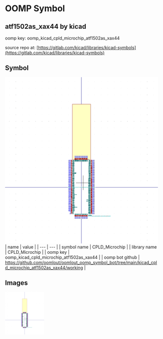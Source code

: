 # OOMP Symbol  
## atf1502as_xax44  by kicad  
  
oomp key: oomp_kicad_cpld_microchip_atf1502as_xax44  
  
source repo at: [https://gitlab.com/kicad/libraries/kicad-symbols](https://gitlab.com/kicad/libraries/kicad-symbols)  
## Symbol  
  
[![working.png](working_600.png)](working.png)  
| name | value | 
| --- | --- | 
| symbol name | CPLD_Microchip | 
| library name | CPLD_Microchip | 
| oomp key | oomp_kicad_cpld_microchip_atf1502as_xax44 | 
| oomp bot github | https://github.com/oomlout/oomlout_oomp_symbol_bot/tree/main/kicad_cpld_microchip_atf1502as_xax44/working | 
## Images  
  
[![working.png](working_140.png)](working.png)  
